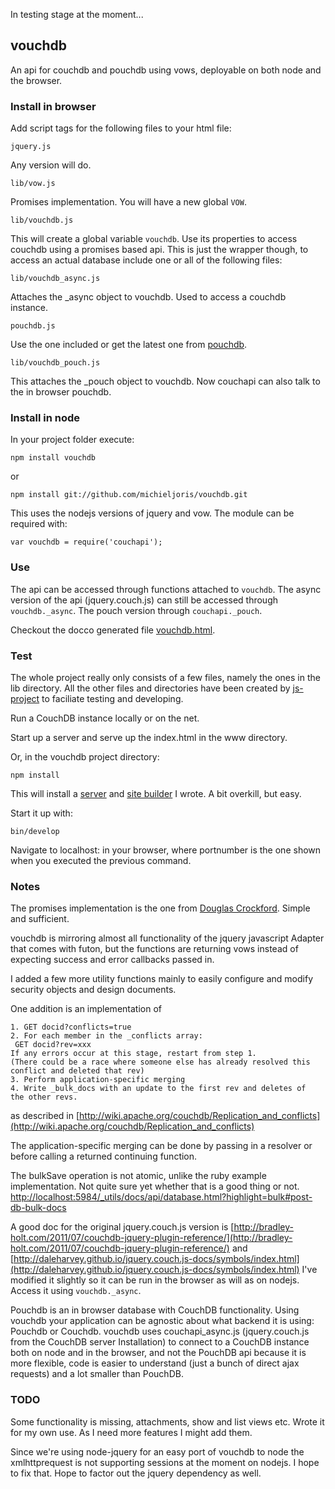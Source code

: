 In testing stage at the moment...

vouchdb
------

An api for couchdb and pouchdb using vows, deployable on both node and the browser.

### Install in browser

Add script tags for the following files to your html file:

	jquery.js 
	
Any version will do.
	
	lib/vow.js

Promises implementation. You will have a new global `VOW`.  

	lib/vouchdb.js 
	
This will create a global variable `vouchdb`. Use its properties to access
couchdb using a promises based api. This is just the wrapper though, to access
an actual database include one or all of the following files:
	
	lib/vouchdb_async.js  
	
Attaches the _async object to vouchdb. Used to access a couchdb instance.
	 
    pouchdb.js 
	
Use the one included or get the latest one from [pouchdb](http://pouchdb.com).	
	
	lib/vouchdb_pouch.js 
	
This attaches the _pouch object to vouchdb. Now couchapi can also talk to the
in browser pouchdb.
	
### Install in node

In your project folder execute:

    npm install vouchdb
	
or

	npm install git://github.com/michieljoris/vouchdb.git
	
This uses the nodejs versions of jquery and vow. The module can be required
with:

    var vouchdb = require('couchapi');
	
### Use

The api can be accessed through functions attached to `vouchdb`. The
async version of the api (jquery.couch.js) can still be accessed through
`vouchdb._async`. The pouch version through `couchapi._pouch`.

Checkout the docco generated file
[vouchdb.html](https://rawgithub.com/Michieljoris/vouchdb/master/docs/vouchdb.html).

### Test

The whole project really only consists of a few files, namely the ones in the
lib directory. All the other files and directories have been created by
[js-project](http://github.com/Michieljoris/js-project) to faciliate testing and
developing.

Run a CouchDB instance locally or on the net.

Start up a server and serve up the index.html in the www directory.

Or, in the vouchdb project directory:

	npm install

This will install a [server](http://github.com/Michieljoris/bb-server) and
[site builder](http://github.com/Michieljoris/html-builder) I wrote. A bit
overkill, but easy.

Start it up with:

	bin/develop
	
Navigate to localhost:<portnumber> in your browser, where portnumber is the one
shown when you executed the previous command.


### Notes
		
The promises implementation is the one from
[Douglas Crockford](https://github.com/douglascrockford/monad/raw/master/vow.js). Simple
and sufficient.

vouchdb is mirroring almost all functionality of the jquery javascript
Adapter that comes with futon, but the functions are returning vows
instead of expecting success and error callbacks passed in.

I added a few more utility functions mainly to easily configure and modify
security objects and design documents.

One addition is an implementation of

	1. GET docid?conflicts=true
	2. For each member in the _conflicts array:
	 GET docid?rev=xxx
	If any errors occur at this stage, restart from step 1.
	(There could be a race where someone else has already resolved this
	conflict and deleted that rev)
	3. Perform application-specific merging
	4. Write _bulk_docs with an update to the first rev and deletes of
	the other revs.
	
as described in
[http://wiki.apache.org/couchdb/Replication_and_conflicts](http://wiki.apache.org/couchdb/Replication_and_conflicts)

The application-specific merging can be done by passing in a resolver
or before calling a returned continuing function.

The bulkSave operation is not atomic, unlike the ruby example implementation.
Not quite sure yet whether that is a good thing or
not. [http://localhost:5984/_utils/docs/api/database.html?highlight=bulk#post-db-bulk-docs](http://localhost:5984/_utils/docs/api/database.html?highlight=bulk#post-db-bulk-docs)

A good doc for the original jquery.couch.js version is
[http://bradley-holt.com/2011/07/couchdb-jquery-plugin-reference/](http://bradley-holt.com/2011/07/couchdb-jquery-plugin-reference/)
and
[http://daleharvey.github.io/jquery.couch.js-docs/symbols/index.html](http://daleharvey.github.io/jquery.couch.js-docs/symbols/index.html)
I've modified it slightly so it can be run in the browser as will as on
nodejs. Access it using `vouchdb._async`.

Pouchdb is an in browser database with CouchDB functionality. Using vouchdb your
application can be agnostic about what backend it is using: Pouchdb or
Couchdb. vouchdb uses couchapi_async.js (jquery.couch.js from the CouchDB server
Installation) to connect to a CouchDB instance both on node and in the browser,
and not the PouchDB api because it is more flexible, code is easier to
understand (just a bunch of direct ajax requests) and a lot smaller than
PouchDB. 

### TODO

Some functionality is missing, attachments, show and list views etc. Wrote it
for my own use. As I need more features I might add them.

Since we're using node-jquery for an easy port of vouchdb to node the
xmlhttprequest is not supporting sessions at the moment on nodejs. I hope to fix
that. Hope to factor out the jquery dependency as well.
